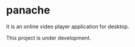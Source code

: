 # panache
It is an online video player application for desktop.

This project is under development.
